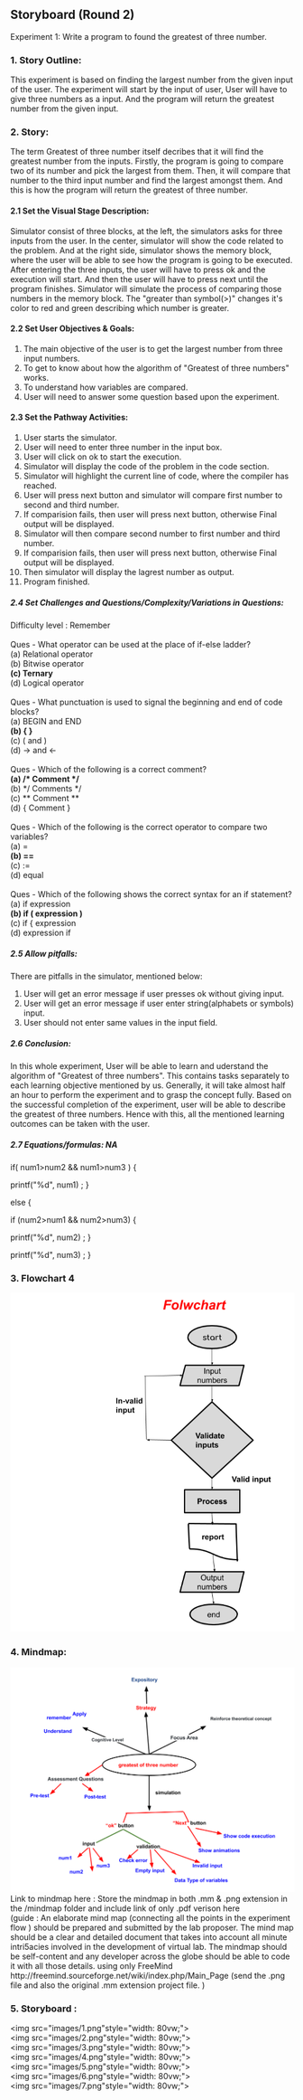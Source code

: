 ## Storyboard (Round 2)

Experiment 1: Write a program to found the greatest of three number.

### 1. Story Outline:

This experiment is based on finding the largest number from the given input of the user. The experiment will start by the input of user, User will have to give three numbers as a input. And the program will return the greatest number from the given input.

### 2. Story:

The term Greatest of three number itself decribes that it will find the greatest number from the inputs. Firstly, the program is going to compare two of its number and pick the largest from them. Then, it will compare that number to the third input number and find the largest amongst them. And this is how the program will return the greatest of three number.

#### 2.1 Set the Visual Stage Description:
Simulator consist of three blocks, at the left, the simulators asks for three inputs from the user. In the center, simulator will show the code related to the problem. And at the right side, simulator shows the memory block, where the user will be able to see how the program is going to be executed. After entering the three inputs, the user will have to press ok and the execution will start. And then the user will have to press next until the program finishes. Simulator will simulate the process of comparing those numbers in the memory block.  The "greater than symbol(>)" changes it's color to red and green describing which number is greater.

#### 2.2 Set User Objectives & Goals:
1. The main objective of the user is to get the largest number from three input numbers.
2. To get to know about how the algorithm of "Greatest of three numbers" works.
3. To understand how variables are compared.
4. User will need to answer some question based upon the experiment.

#### 2.3 Set the Pathway Activities:
01. User starts the simulator.
02. User will need to enter three number in the input box.
03. User will click on ok to start the execution.
04. Simulator will display the code of the problem in the code section.
05. Simulator will highlight the current line of code, where the compiler has reached.
06. User will press next button and simulator will compare first number to second and third number.
07. If comparision fails, then user will press next button, otherwise Final output will be displayed.
08. Simulator will then compare second number to first number and third number.
09. If comparision fails, then user will press next button, otherwise Final output will be displayed.
10. Then simulator will display the lagrest number as output.
11. Program finished.


##### 2.4 Set Challenges and Questions/Complexity/Variations in Questions:
Difficulty level : Remember<br><br>
Ques - What operator can be used at the place of if-else ladder?<br>
(a) Relational operator<br>
(b) Bitwise operator<br>
<b>(c) Ternary</b><br>
(d) Logical operator<br><br>
Ques - What punctuation is used to signal the beginning and end of code blocks?<br>
(a) BEGIN and END<br>
<b>(b) { }</b><br>
(c) ( and )<br>
(d) -> and <-<br><br>
Ques - Which of the following is a correct comment?<br>
<b>(a) /* Comment */</b><br>
(b) */ Comments */ <br>
(c) ** Comment ** <br>
(d) { Comment }<br><br>
Ques - Which of the following is the correct operator to compare two variables?<br>
(a) =<br>
<b>(b) ==</b><br>
(c) :=<br>
(d) equal<br><br>
Ques - Which of the following shows the correct syntax for an if statement?<br>
(a) if expression<br>
<b>(b) if ( expression )</b><br>
(c) if { expression<br>
(d) expression if<br>

##### 2.5 Allow pitfalls:
There are pitfalls in the simulator, mentioned below:
1. User will get an error message if user presses ok without giving input.
2. User will get an error message if user enter string(alphabets or symbols) input.
3. User should not enter same values in the input field.

##### 2.6 Conclusion:
In this whole experiment, User will be able to learn and uderstand the algorithm of "Greatest of three numbers". This contains tasks separately to each learning objective mentioned by us. Generally, it will take almost half an hour to perform the experiment and to grasp the concept fully. Based on the successful completion of the experiment, user will be able to describe the greatest of three numbers. Hence with this, all the mentioned learning outcomes can be taken with the user.

##### 2.7 Equations/formulas: NA
if( num1>num2 && num1>num3 ) {

printf("%d", num1) ; }

else {

if (num2>num1 && num2>num3) {

printf("%d", num2) ; 
}

printf("%d", num3) ; 
}


### 3. Flowchart 4
<img src="flowchart/flowchart.png"/><br>

### 4. Mindmap:
<img src="mindmap/mindmap.png"/>
 Link to mindmap here : Store the mindmap in both .mm & .png extension in the  /mindmap folder and include link of only .pdf verison here
 <br>
 (guide : An elaborate mind map (connecting all the points in the experiment flow ) should be prepared and submitted by the lab proposer. The mind map should be a clear and detailed document that takes into account all minute intri5acies involved in the development of virtual lab. The mindmap should be self-content and any developer across the globe should be able to code it with all those details. using only FreeMind http://freemind.sourceforge.net/wiki/index.php/Main_Page (send the .png file and also the original .mm extension project file. )

### 5. Storyboard :
<img src="images/1.png"style="width: 80vw;"><br>
<img src="images/2.png"style="width: 80vw;"><br>
<img src="images/3.png"style="width: 80vw;"><br>
<img src="images/4.png"style="width: 80vw;"><br>
<img src="images/5.png"style="width: 80vw;"><br>
<img src="images/6.png"style="width: 80vw;"><br>
<img src="images/7.png"style="width: 80vw;"><br>

